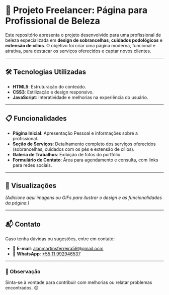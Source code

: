  
# 💄 Projeto Freelancer: Página para Profissional de Beleza  

Este repositório apresenta o projeto desenvolvido para uma profissional de beleza especializada em **design de sobrancelhas**, **cuidados podológicos** e **extensão de cílios**. O objetivo foi criar uma página moderna, funcional e atrativa, para destacar os serviços oferecidos e captar novos clientes.  

---

## 🛠️ Tecnologias Utilizadas  

- **HTML5**: Estruturação do conteúdo.  
- **CSS3**: Estilização e design responsivo.  
- **JavaScript**: Interatividade e melhorias na experiência do usuário.  

---

## 📋 Funcionalidades  

- **Página Inicial**: Apresentação Pessoal e informações sobre a profissional.  
- **Seção de Serviços**: Detalhamento completo dos serviços oferecidos (sobrancelhas, cuidados com os pés e extensão de cílios).  
- **Galeria de Trabalhos**: Exibição de fotos do portfólio.  
- **Formulário de Contato**: Área para agendamento e consulta, com links para redes sociais.  

---

## 🌟 Visualizações  

*(Adicione aqui imagens ou GIFs para ilustrar o design e as funcionalidades da página.)*  

---

## 📬 Contato  

Caso tenha dúvidas ou sugestões, entre em contato:  
- 📧 **E-mail**: [alanmartinsferreira59@gmail.ocm](alanmartinsferreira59@gmail.com)  
- 📱 **WhatsApp**: [+55 11 992946537](https://wa.me/5511992946537)  

---

### 📝 Observação  

Sinta-se à vontade para contribuir com melhorias ou relatar problemas encontrados. 😊
